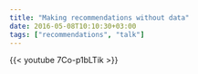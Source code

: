 ```yaml
---
title: "Making recommendations without data"
date: 2016-05-08T10:10:30+03:00
tags: ["recommendations", "talk"]
---
```


{{< youtube 7Co-p1bLTik >}}